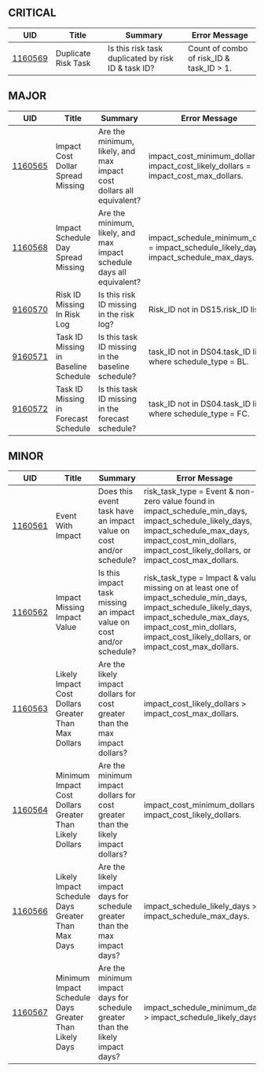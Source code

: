 ## CRITICAL

| UID | Title | Summary | Error Message |
|-----|-------|---------|---------------|
| [1160569](/DIQs/DS16/1160569) | Duplicate Risk Task | Is this risk task duplicated by risk ID & task ID? | Count of combo of risk_ID & task_ID > 1. |
## MAJOR

| UID | Title | Summary | Error Message |
|-----|-------|---------|---------------|
| [1160565](/DIQs/DS16/1160565) | Impact Cost Dollar Spread Missing | Are the minimum, likely, and max impact cost dollars all equivalent? | impact_cost_minimum_dollars = impact_cost_likely_dollars = impact_cost_max_dollars. |
| [1160568](/DIQs/DS16/1160568) | Impact Schedule Day Spread Missing | Are the minimum, likely, and max impact schedule days all equivalent? | impact_schedule_minimum_days = impact_schedule_likely_days = impact_schedule_max_days. |
| [9160570](/DIQs/DS16/9160570) | Risk ID Missing In Risk Log | Is this risk ID missing in the risk log? | Risk_ID not in DS15.risk_ID list. |
| [9160571](/DIQs/DS16/9160571) | Task ID Missing in Baseline Schedule | Is this task ID missing in the baseline schedule? | task_ID not in DS04.task_ID list where schedule_type = BL. |
| [9160572](/DIQs/DS16/9160572) | Task ID Missing in Forecast Schedule | Is this task ID missing in the forecast schedule? | task_ID not in DS04.task_ID list where schedule_type = FC. |
## MINOR

| UID | Title | Summary | Error Message |
|-----|-------|---------|---------------|
| [1160561](/DIQs/DS16/1160561) | Event With Impact | Does this event task have an impact value on cost and/or schedule? | risk_task_type = Event & non-zero value found in impact_schedule_min_days, impact_schedule_likely_days, impact_schedule_max_days, impact_cost_min_dollars, impact_cost_likely_dollars, or impact_cost_max_dollars. |
| [1160562](/DIQs/DS16/1160562) | Impact Missing Impact Value | Is this impact task missing an impact value on cost and/or schedule? | risk_task_type = Impact & value missing on at least one of impact_schedule_min_days, impact_schedule_likely_days, impact_schedule_max_days, impact_cost_min_dollars, impact_cost_likely_dollars, or impact_cost_max_dollars. |
| [1160563](/DIQs/DS16/1160563) | Likely Impact Cost Dollars Greater Than Max Dollars | Are the likely impact dollars for cost greater than the max impact dollars? | impact_cost_likely_dollars > impact_cost_max_dollars. |
| [1160564](/DIQs/DS16/1160564) | Minimum Impact Cost Dollars Greater Than Likely Dollars | Are the minimum impact dollars for cost greater than the likely impact dollars? | impact_cost_minimum_dollars > impact_cost_likely_dollars. |
| [1160566](/DIQs/DS16/1160566) | Likely Impact Schedule Days Greater Than Max Days | Are the likely impact days for schedule greater than the max impact days? | impact_schedule_likely_days > impact_schedule_max_days. |
| [1160567](/DIQs/DS16/1160567) | Minimum Impact Schedule Days Greater Than Likely Days | Are the minimum impact days for schedule greater than the likely impact days? | impact_schedule_minimum_days > impact_schedule_likely_days. |
